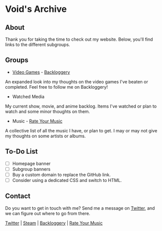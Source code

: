 # Void's Archive

## About
Thank you for taking the time to check out my website. Below, you'll find links to the different subgroups. 

## Groups
- [Video Games](./VideoGames/videogame-index.md) - [Backloggery](https://www.backloggery.com/QueenRaven29)
    
An expanded look into my thoughts on the video games I've beaten or completed. Feel free to follow me on Backloggery!

- Watched Media
    
My current show, movie, and anime backlog. Items I've watched or plan to watch and some minor thoughts on them. 

- Music - [Rate Your Music](https://rateyourmusic.com/~voidgazer_jamie)
    
A collective list of all the music I have, or plan to get. I may or may not give my thoughts on some artists or albums. 

## To-Do List

- [ ] Homepage banner
- [ ] Subgroup banners
- [ ] Buy a custom domain to replace the GitHub link.
- [ ] Consider using a dedicated CSS and switch to HTML. 

## Contact
Do you want to get in touch with me? Send me a message on [Twitter](https://twitter.com/jamieofthevoid), and we can figure out where to go from there.

[Twitter](https://twitter.com/jamieofthevoid) | [Steam](https://steamcommunity.com/id/queenofthevoid/) | [Backloggery](https://www.backloggery.com/QueenRaven29) | [Rate Your Music](https://rateyourmusic.com/~voidgazer_jamie)